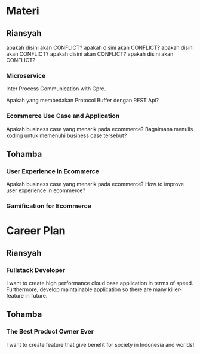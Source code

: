# Materi
## Riansyah

apakah disini akan CONFLICT?
apakah disini akan CONFLICT?
apakah disini akan CONFLICT?
apakah disini akan CONFLICT?
apakah disini akan CONFLICT?


### Microservice
Inter Process Communication with Gprc.

Apakah yang membedakan Protocol Buffer dengan REST Api?

### Ecommerce Use Case and Application
Apakah business case yang menarik pada ecommerce?
Bagaimana menulis koding untuk memenuhi business case tersebut?

## Tohamba

### User Experience in Ecommerce
Apakah business case yang menarik pada ecommerce?
How to improve user experience in ecommerce?

### Gamification for Ecommerce


# Career Plan
## Riansyah

### Fullstack Developer
I want to create high performance cloud base application in terms of speed. 
Furthermore, develop maintainable application so there are many killer-feature in future.

## Tohamba

### The Best Product Owner Ever 
I want to create feature that give benefit for society in Indonesia and worlds!
